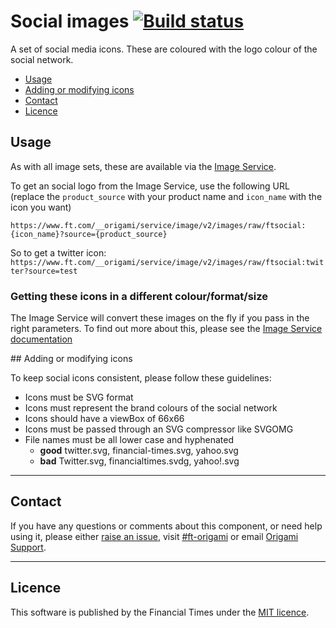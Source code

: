 # Social images [![Build status](https://img.shields.io/circleci/project/Financial-Times/social-images.svg)](https://circleci.com/gh/Financial-Times/social-images)

A set of social media icons. These are coloured with the logo colour of the social network.

- [Usage](#usage)
- [Adding or modifying icons](#adding-or-modifying-icons)
- [Contact](#contact)
- [Licence](#licence)

## Usage

As with all image sets, these are available via the [Image Service](https://www.ft.com/__origami/service/image/v2).

To get an social logo from the Image Service, use the following URL (replace the `product_source` with your product name and `icon_name` with the icon you want)

`https://www.ft.com/__origami/service/image/v2/images/raw/ftsocial:{icon_name}?source={product_source}`

So to get a twitter icon:
`https://www.ft.com/__origami/service/image/v2/images/raw/ftsocial:twitter?source=test`


### Getting these icons in a different colour/format/size

The Image Service will convert these images on the fly if you pass in the right parameters. To find out more about this, please see the [Image Service documentation](https://www.ft.com/__origami/service/image/v2/docs/api)

## Adding or modifying icons

To keep social icons consistent, please follow these guidelines:

- Icons must be SVG format
- Icons must represent the brand colours of the social network
- Icons should have a viewBox of 66x66
- Icons must be passed through an SVG compressor like SVGOMG
- File names must be all lower case and hyphenated
  - **good** twitter.svg, financial-times.svg, yahoo.svg
  - **bad** Twitter.svg, financialtimes.svdg, yahoo!.svg

----

## Contact

If you have any questions or comments about this component, or need help using it, please either [raise an issue](https://github.com/Financial-Times/o-social-images/issues), visit [#ft-origami](https://financialtimes.slack.com/messages/ft-origami/) or email [Origami Support](mailto:origami-support@ft.com).

----

## Licence

This software is published by the Financial Times under the [MIT licence](http://opensource.org/licenses/MIT).
